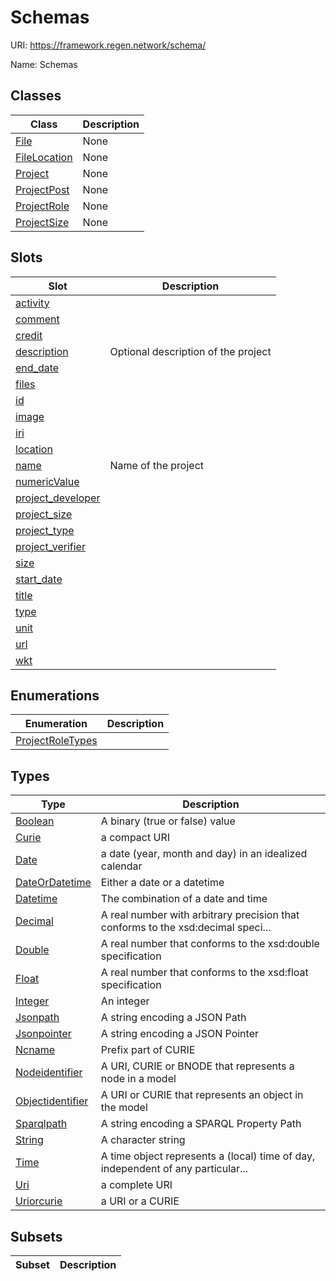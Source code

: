# Schemas



URI: https://framework.regen.network/schema/

Name: Schemas



## Classes

| Class | Description |
| --- | --- |
| [File](File.md) | None |
| [FileLocation](FileLocation.md) | None |
| [Project](Project.md) | None |
| [ProjectPost](ProjectPost.md) | None |
| [ProjectRole](ProjectRole.md) | None |
| [ProjectSize](ProjectSize.md) | None |



## Slots

| Slot | Description |
| --- | --- |
| [activity](activity.md) |  |
| [comment](comment.md) |  |
| [credit](credit.md) |  |
| [description](description.md) | Optional description of the project |
| [end_date](end_date.md) |  |
| [files](files.md) |  |
| [id](id.md) |  |
| [image](image.md) |  |
| [iri](iri.md) |  |
| [location](location.md) |  |
| [name](name.md) | Name of the project |
| [numericValue](numericValue.md) |  |
| [project_developer](project_developer.md) |  |
| [project_size](project_size.md) |  |
| [project_type](project_type.md) |  |
| [project_verifier](project_verifier.md) |  |
| [size](size.md) |  |
| [start_date](start_date.md) |  |
| [title](title.md) |  |
| [type](type.md) |  |
| [unit](unit.md) |  |
| [url](url.md) |  |
| [wkt](wkt.md) |  |


## Enumerations

| Enumeration | Description |
| --- | --- |
| [ProjectRoleTypes](ProjectRoleTypes.md) |  |


## Types

| Type | Description |
| --- | --- |
| [Boolean](Boolean.md) | A binary (true or false) value |
| [Curie](Curie.md) | a compact URI |
| [Date](Date.md) | a date (year, month and day) in an idealized calendar |
| [DateOrDatetime](DateOrDatetime.md) | Either a date or a datetime |
| [Datetime](Datetime.md) | The combination of a date and time |
| [Decimal](Decimal.md) | A real number with arbitrary precision that conforms to the xsd:decimal speci... |
| [Double](Double.md) | A real number that conforms to the xsd:double specification |
| [Float](Float.md) | A real number that conforms to the xsd:float specification |
| [Integer](Integer.md) | An integer |
| [Jsonpath](Jsonpath.md) | A string encoding a JSON Path |
| [Jsonpointer](Jsonpointer.md) | A string encoding a JSON Pointer |
| [Ncname](Ncname.md) | Prefix part of CURIE |
| [Nodeidentifier](Nodeidentifier.md) | A URI, CURIE or BNODE that represents a node in a model |
| [Objectidentifier](Objectidentifier.md) | A URI or CURIE that represents an object in the model |
| [Sparqlpath](Sparqlpath.md) | A string encoding a SPARQL Property Path |
| [String](String.md) | A character string |
| [Time](Time.md) | A time object represents a (local) time of day, independent of any particular... |
| [Uri](Uri.md) | a complete URI |
| [Uriorcurie](Uriorcurie.md) | a URI or a CURIE |


## Subsets

| Subset | Description |
| --- | --- |
